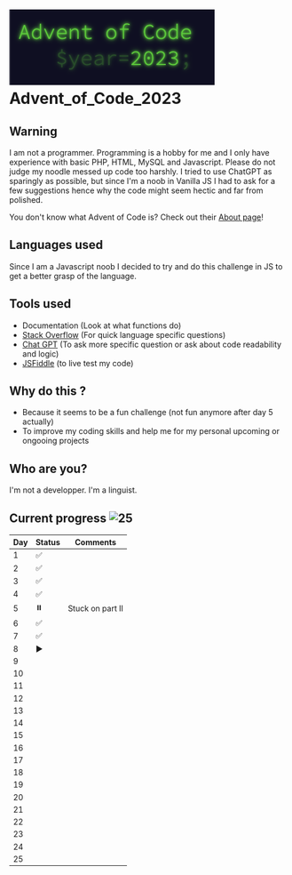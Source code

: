 # ![Drag Racing](AoC_logo.png)Advent_of_Code_2023

## Warning
I am not a programmer. Programming is a hobby for me and I only have experience with basic PHP, HTML, MySQL and Javascript. Please do not judge my noodle messed up code too harshly. I tried to use ChatGPT as sparingly as possible, but since I'm a noob in Vanilla JS I had to ask for a few suggestions hence why the code might seem hectic and far from polished.

You don't know what Advent of Code is? Check out their [About page](https://adventofcode.com/2023/about)!

## Languages used
Since I am a Javascript noob I decided to try and do this challenge in JS to get a better grasp of the language.

## Tools used
- Documentation (Look at what functions do)
- [Stack Overflow](https://stackoverflow.com/) (For quick language specific questions)
- [Chat GPT](https://chat.openai.com/) (To ask more specific question or ask about code readability and logic)
- [JSFiddle](https://jsfiddle.net/) (to live test my code)

## Why do this ?
- Because it seems to be a fun challenge (not fun anymore after day 5 actually)
- To improve my coding skills and help me for my personal upcoming or ongooing projects

## Who are you?
I'm not a developper. I'm a linguist.

## Current progress ![25](https://progress-bar.dev/25)
|Day    |Status | Comments          |
|----	|---	|------------------	|
| 1  	| ✅    |                  	|
| 2  	| ✅ 	|                  	|
| 3  	| ✅ 	|                  	|
| 4  	| ✅ 	|                  	|
| 5  	| ⏸️ 	| Stuck on part II 	|
| 6  	| ✅ 	|                  	|
| 7  	| ✅    |                   |
| 8  	| ▶️ 	 |                   |
| 9  	|   	|                  	|
| 10 	|   	|                  	|
| 11 	|   	|                  	|
| 12 	|   	|                  	|
| 13 	|   	|                  	|
| 14 	|   	|                  	|
| 15 	|   	|                  	|
| 16 	|   	|                  	|
| 17 	|   	|                  	|
| 18 	|   	|                  	|
| 19 	|   	|                  	|
| 20 	|   	|                  	|
| 21 	|   	|                  	|
| 22 	|   	|                  	|
| 23 	|   	|                  	|
| 24 	|   	|                  	|
| 25 	|   	|                  	|
